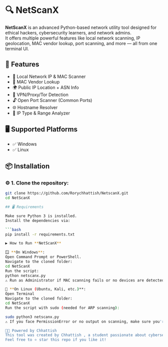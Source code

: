# 🔍 NetScanX

**NetScanX** is an advanced Python-based network utility tool designed for ethical hackers, cybersecurity learners, and network admins.  
It offers multiple powerful features like local network scanning, IP geolocation, MAC vendor lookup, port scanning, and more — all from one terminal UI.

## 🚀 Features

- 📱 Local Network IP & MAC Scanner
- 🍿 MAC Vendor Lookup
- 🌍 Public IP Location + ASN Info
- 🔎 VPN/Proxy/Tor Detection
- 🔓 Open Port Scanner (Common Ports)
- 🌐 Hostname Resolver
- 🧠 IP Type & Range Analyzer

## 🖥️ Supported Platforms

- ✅ Windows
- ✅ Linux


## 📦 Installation

### ⚙️ 1. Clone the repository:

```bash
git clone https://github.com/Rorychhattish/NetscanX.git
cd NetScanX

## 🖥️ Requirements

Make sure Python 3 is installed.  
Install the dependencies via:

```bash
pip install -r requirements.txt

▶️ How to Run **NetScanX**

🪟 **On Windows**:
Open Command Prompt or PowerShell.
Navigate to the cloned folder:
cd NetScanX
Run the script:
python netscanx.py
⚠️ Run as Administrator if MAC scanning fails or no devices are detected.

🐧 **On Linux (Ubuntu, Kali, etc.)**:
Open Terminal
Navigate to the cloned folder:
cd NetScanX
Run the script with sudo (needed for ARP scanning):

sudo python3 netscanx.py
⚠️ If you face PermissionError or no output on scanning, make sure you're using sudo.

🧑‍💻 Powered by Chhattish
This tool was created by Chhattish , a student passionate about cybersecurity, network programming, and ethical hacking.
Feel free to ⭐ star this repo if you like it!

